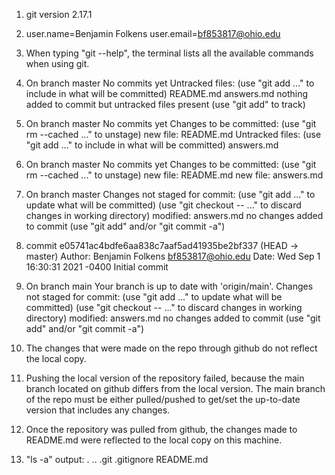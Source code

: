 1. 	git version 2.17.1

2.	user.name=Benjamin Folkens
	user.email=bf853817@ohio.edu

3.	When typing "git --help", the terminal lists all the available commands when using git.

4.	On branch master
		No commits yet
	Untracked files:
	(use "git add <file>..." to include in what will be committed)
		README.md
		answers.md
	nothing added to commit but untracked files present (use "git add" to track)

5.	On branch master
		No commits yet
	Changes to be committed:
	(use "git rm --cached <file>..." to unstage)
		new file:   README.md
	Untracked files:
	(use "git add <file>..." to include in what will be committed)
		answers.md

6.	On branch master
		No commits yet
	Changes to be committed:
	(use "git rm --cached <file>..." to unstage)
		new file:   README.md
		new file:   answers.md

7.	On branch master
		Changes not staged for commit:
	(use "git add <file>..." to update what will be committed)
	(use "git checkout -- <file>..." to discard changes in working directory)
		modified:   answers.md
	no changes added to commit (use "git add" and/or "git commit -a")

8.	commit e05741ac4bdfe6aa838c7aaf5ad41935be2bf337 (HEAD -> master)
	Author: Benjamin Folkens <bf853817@ohio.edu>
	Date:   Wed Sep 1 16:30:31 2021 -0400
	Initial commit

9.	On branch main
		Your branch is up to date with 'origin/main'.
	Changes not staged for commit:
	(use "git add <file>..." to update what will be committed)
	(use "git checkout -- <file>..." to discard changes in working directory)
		modified:   answers.md
	no changes added to commit (use "git add" and/or "git commit -a")

10.	The changes that were made on the repo through github do not reflect the local copy.

11.	Pushing the local version of the repository failed, because the main branch located on github differs from the local version. The main branch of the repo must be either pulled/pushed to get/set the up-to-date version that includes any changes.

12.	Once the repository was pulled from github, the changes made to README.md were reflected to the local copy on this machine.

13.	"ls -a" output:
	.  ..  .git  .gitignore  README.md
